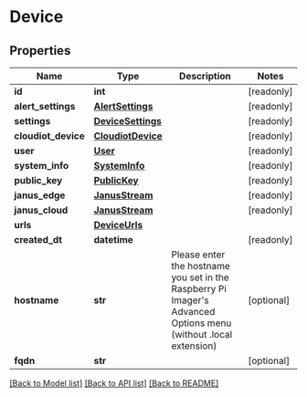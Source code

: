 # Device


## Properties
Name | Type | Description | Notes
------------ | ------------- | ------------- | -------------
**id** | **int** |  | [readonly] 
**alert_settings** | [**AlertSettings**](AlertSettings.md) |  | [readonly] 
**settings** | [**DeviceSettings**](DeviceSettings.md) |  | [readonly] 
**cloudiot_device** | [**CloudiotDevice**](CloudiotDevice.md) |  | [readonly] 
**user** | [**User**](User.md) |  | [readonly] 
**system_info** | [**SystemInfo**](SystemInfo.md) |  | [readonly] 
**public_key** | [**PublicKey**](PublicKey.md) |  | [readonly] 
**janus_edge** | [**JanusStream**](JanusStream.md) |  | [readonly] 
**janus_cloud** | [**JanusStream**](JanusStream.md) |  | [readonly] 
**urls** | [**DeviceUrls**](DeviceUrls.md) |  | 
**created_dt** | **datetime** |  | [readonly] 
**hostname** | **str** | Please enter the hostname you set in the Raspberry Pi Imager&#39;s Advanced Options menu (without .local extension) | [optional] 
**fqdn** | **str** |  | [optional] 

[[Back to Model list]](../README.md#documentation-for-models) [[Back to API list]](../README.md#documentation-for-api-endpoints) [[Back to README]](../README.md)


